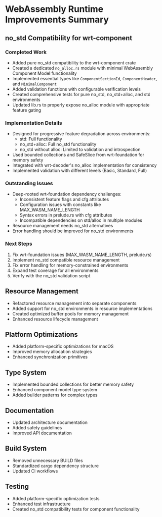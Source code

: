 # WebAssembly Runtime Improvements Summary

## no_std Compatibility for wrt-component

### Completed Work

- Added pure no_std compatibility to the wrt-component crate
- Created a dedicated `no_alloc.rs` module with minimal WebAssembly Component Model functionality
- Implemented essential types like `ComponentSectionId`, `ComponentHeader`, and `MinimalComponent`
- Added validation functions with configurable verification levels
- Created comprehensive tests for pure no_std, no_std+alloc, and std environments
- Updated lib.rs to properly expose no_alloc module with appropriate feature gating

### Implementation Details

- Designed for progressive feature degradation across environments:
  - std: Full functionality
  - no_std+alloc: Full no_std functionality
  - no_std without alloc: Limited to validation and introspection
- Used bounded collections and SafeSlice from wrt-foundation for memory safety
- Integrated with wrt-decoder's no_alloc implementation for consistency
- Implemented validation with different levels (Basic, Standard, Full)

### Outstanding Issues

- Deep-rooted wrt-foundation dependency challenges:
  - Inconsistent feature flags and cfg attributes
  - Configuration issues with constants like MAX_WASM_NAME_LENGTH
  - Syntax errors in prelude.rs with cfg attributes
  - Incompatible dependencies on std/alloc in multiple modules
- Resource management needs no_std alternatives
- Error handling should be improved for no_std environments

### Next Steps

1. Fix wrt-foundation issues (MAX_WASM_NAME_LENGTH, prelude.rs)
2. Implement no_std compatible resource management
3. Fix error handling for memory-constrained environments
4. Expand test coverage for all environments
5. Verify with the no_std validation script

## Resource Management

- Refactored resource management into separate components
- Added support for no_std environments in resource implementations
- Created optimized buffer pools for memory management
- Enhanced resource lifecycle management

## Platform Optimizations

- Added platform-specific optimizations for macOS
- Improved memory allocation strategies
- Enhanced synchronization primitives

## Type System

- Implemented bounded collections for better memory safety
- Enhanced component model type system
- Added builder patterns for complex types

## Documentation

- Updated architecture documentation
- Added safety guidelines
- Improved API documentation

## Build System

- Removed unnecessary BUILD files
- Standardized cargo dependency structure
- Updated CI workflows

## Testing

- Added platform-specific optimization tests
- Enhanced test infrastructure
- Created no_std compatibility tests for component functionality
